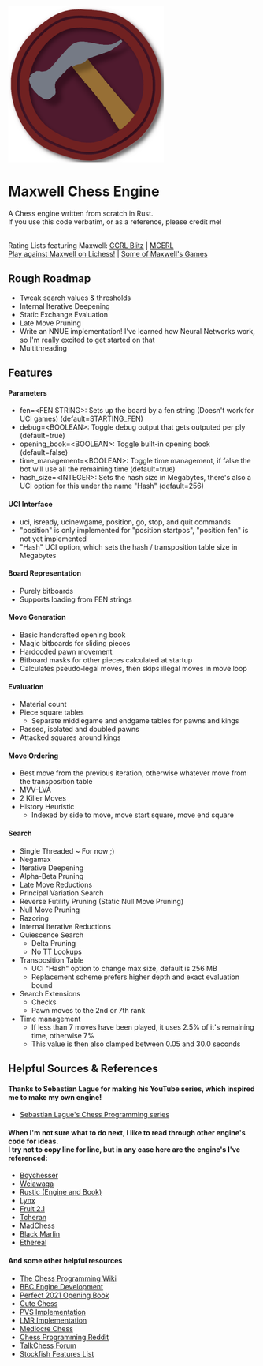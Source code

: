 ![](/icon/Maxwell_316x316.png)
# Maxwell Chess Engine
 A Chess engine written from scratch in Rust.<br>
 If you use this code verbatim, or as a reference, please credit me!<br><br>
 
 Rating Lists featuring Maxwell: [CCRL Blitz](https://computerchess.org.uk/ccrl/404/) | [MCERL](https://www.chessengeria.eu/mcerl)<br>
 [Play against Maxwell on Lichess!](https://lichess.org/@/MaxwellOnLC) | [Some of Maxwell's Games](https://www.chess.com/library/collections/maxwells-games-my-chess-engine-2FFU82NM4)

## Rough Roadmap
 - Tweak search values & thresholds
 - Internal Iterative Deepening
 - Static Exchange Evaluation
 - Late Move Pruning
 - Write an NNUE implementation! I've learned how Neural Networks work, so I'm really excited to get started on that
 - Multithreading

## Features
#### Parameters
 - fen=\<FEN STRING>: Sets up the board by a fen string (Doesn't work for UCI games) (default=STARTING_FEN)
 - debug=\<BOOLEAN>: Toggle debug output that gets outputed per ply (default=true)
 - opening_book=\<BOOLEAN>: Toggle built-in opening book (default=false)
 - time_management=\<BOOLEAN>: Toggle time management, if false the bot will use all the remaining time (default=true)
 - hash_size=\<INTEGER>: Sets the hash size in Megabytes, there's also a UCI option for this under the name "Hash" (default=256)
#### UCI Interface
 - uci, isready, ucinewgame, position, go, stop, and quit commands
 - "position" is only implemented for "position startpos", "position fen" is not yet implemented
 - "Hash" UCI option, which sets the hash / transposition table size in Megabytes
#### Board Representation
 - Purely bitboards
 - Supports loading from FEN strings
#### Move Generation
 - Basic handcrafted opening book
 - Magic bitboards for sliding pieces
 - Hardcoded pawn movement
 - Bitboard masks for other pieces calculated at startup
 - Calculates pseudo-legal moves, then skips illegal moves in move loop
#### Evaluation
 - Material count
 - Piece square tables
   - Separate middlegame and endgame tables for pawns and kings
 - Passed, isolated and doubled pawns
 - Attacked squares around kings
#### Move Ordering
 - Best move from the previous iteration, otherwise whatever move from the transposition table
 - MVV-LVA
 - 2 Killer Moves
 - History Heuristic
   - Indexed by side to move, move start square, move end square
#### Search
 - Single Threaded ~ For now ;)
 - Negamax
 - Iterative Deepening
 - Alpha-Beta Pruning
 - Late Move Reductions
 - Principal Variation Search
 - Reverse Futility Pruning (Static Null Move Pruning)
 - Null Move Pruning
 - Razoring
 - Internal Iterative Reductions
 - Quiescence Search
   - Delta Pruning
   - No TT Lookups
 - Transposition Table
   - UCI "Hash" option to change max size, default is 256 MB
   - Replacement scheme prefers higher depth and exact evaluation bound
 - Search Extensions
   - Checks
   - Pawn moves to the 2nd or 7th rank
 - Time management
   - If less than 7 moves have been played, it uses 2.5% of it's remaining time, otherwise 7%
   - This value is then also clamped between 0.05 and 30.0 seconds

## Helpful Sources & References
 #### Thanks to Sebastian Lague for making his YouTube series, which inspired me to make my own engine!
 - [Sebastian Lague's Chess Programming series](https://www.youtube.com/playlist?list=PLFt_AvWsXl0cvHyu32ajwh2qU1i6hl77c)

 #### When I'm not sure what to do next, I like to read through other engine's code for ideas. <br> I try not to copy line for line, but in any case here are the engine's I've referenced:
 - [Boychesser](https://github.com/analog-hors/Boychesser/)
 - [Weiawaga](https://github.com/Heiaha/Weiawaga/)
 - [Rustic (Engine and Book)](https://github.com/mvanthoor/rustic)
 - [Lynx](https://github.com/lynx-chess/Lynx/)
 - [Fruit 2.1](https://github.com/Warpten/Fruit-2.1/)
 - [Tcheran](https://github.com/jgilchrist/tcheran/)
 - [MadChess](https://github.com/ekmadsen/MadChess/)
 - [Black Marlin](https://github.com/jnlt3/blackmarlin/)
 - [Ethereal](https://github.com/AndyGrant/Ethereal/)

 #### And some other helpful resources
 - [The Chess Programming Wiki](https://www.chessprogramming.org/Main_Page)
 - [BBC Engine Development](https://www.youtube.com/playlist?list=PLmN0neTso3Jxh8ZIylk74JpwfiWNI76Cs)
 - [Perfect 2021 Opening Book](https://sites.google.com/site/computerschess/perfect-2021-books)
 - [Cute Chess](https://cutechess.com/)
 - [PVS Implementation](https://web.archive.org/web/20071030220825/http://www.brucemo.com/compchess/programming/pvs.htm)
 - [LMR Implementation](https://web.archive.org/web/20150212051846/http://www.glaurungchess.com/lmr.html)
 - [Mediocre Chess](https://mediocrechess.blogspot.com/)
 - [Chess Programming Reddit](https://www.reddit.com/r/chessprogramming/)
 - [TalkChess Forum](https://talkchess.com/forum3/index.php)
 - [Stockfish Features List](https://www.chessprogramming.org/Stockfish#Search)